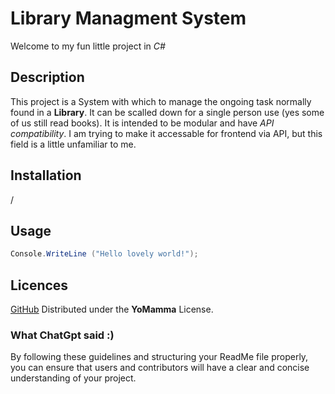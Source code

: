# Library Managment System
Welcome to my fun little project in *C#*

## Description

This project is a System with which to manage the ongoing task normally found in a __Library__. It can be scalled down for a single person use (yes some of us still read books). It is intended to be modular and have *API compatibility*. I am trying to make it accessable for frontend via API, but this field is a little unfamiliar to me. 

## Installation

/

## Usage

```csharp
Console.WriteLine ("Hello lovely world!");
```

## Licences

[GitHub](https://github.com/SebastianDeseke/LibraryManagmentSystem)
Distributed under the __YoMamma__ License.

### What ChatGpt said :) 

By following these guidelines and structuring your ReadMe file properly, you can ensure that users and contributors will have a clear and concise understanding of your project.
